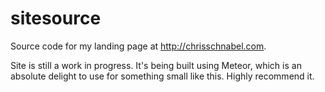 # sitesource
Source code for my landing page at http://chrisschnabel.com.

Site is still a work in progress. It's being built using Meteor, which is an absolute delight to use for something
small like this. Highly recommend it.
